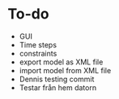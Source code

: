 # To-do
* GUI
* Time steps
* constraints
* export model as XML file
* import model from XML file
* Dennis testing commit
* Testar från hem datorn
